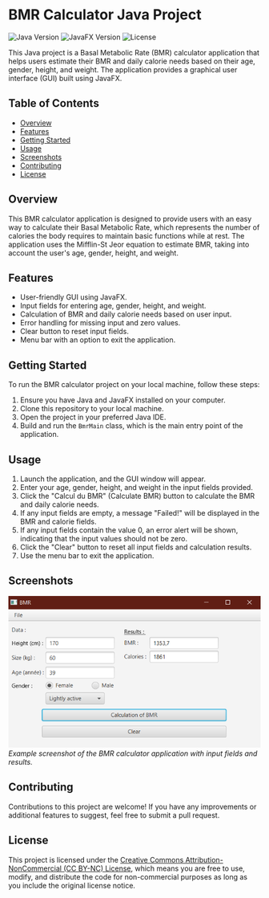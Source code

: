 # BMR Calculator Java Project

![Java Version](https://img.shields.io/badge/java-%3E%3D%2011-blue)
![JavaFX Version](https://img.shields.io/badge/javafx-%3E%3D%2011-blue)
![License](https://img.shields.io/badge/license-CC%20BY--NC-green)

This Java project is a Basal Metabolic Rate (BMR) calculator application that helps users estimate their BMR and daily calorie needs based on their age, gender, height, and weight. The application provides a graphical user interface (GUI) built using JavaFX.

## Table of Contents

- [Overview](#overview)
- [Features](#features)
- [Getting Started](#getting-started)
- [Usage](#usage)
- [Screenshots](#screenshots)
- [Contributing](#contributing)
- [License](#license)

## Overview

This BMR calculator application is designed to provide users with an easy way to calculate their Basal Metabolic Rate, which represents the number of calories the body requires to maintain basic functions while at rest. The application uses the Mifflin-St Jeor equation to estimate BMR, taking into account the user's age, gender, height, and weight.

## Features

- User-friendly GUI using JavaFX.
- Input fields for entering age, gender, height, and weight.
- Calculation of BMR and daily calorie needs based on user input.
- Error handling for missing input and zero values.
- Clear button to reset input fields.
- Menu bar with an option to exit the application.

## Getting Started

To run the BMR calculator project on your local machine, follow these steps:

1. Ensure you have Java and JavaFX installed on your computer.
2. Clone this repository to your local machine.
3. Open the project in your preferred Java IDE.
4. Build and run the `BmrMain` class, which is the main entry point of the application.

## Usage

1. Launch the application, and the GUI window will appear.
2. Enter your age, gender, height, and weight in the input fields provided.
3. Click the "Calcul du BMR" (Calculate BMR) button to calculate the BMR and daily calorie needs.
4. If any input fields are empty, a message "Failed!" will be displayed in the BMR and calorie fields.
5. If any input fields contain the value 0, an error alert will be shown, indicating that the input values should not be zero.
6. Click the "Clear" button to reset all input fields and calculation results.
7. Use the menu bar to exit the application.

## Screenshots

![Screenshot 1](/src/main/resources/img/Capture.PNG)
_Example screenshot of the BMR calculator application with input fields and results._

## Contributing

Contributions to this project are welcome! If you have any improvements or additional features to suggest, feel free to submit a pull request.

## License

This project is licensed under the [Creative Commons Attribution-NonCommercial (CC BY-NC) License](LICENSE), which means you are free to use, modify, and distribute the code for non-commercial purposes as long as you include the original license notice.
